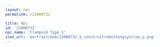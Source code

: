 ```yaml
---
layout: npc
permalink: /21000732

title: Npc
id: '21000732'
npc_name: 'Clampoid Type 1'
icon_url: 'portrait/mob/21000732_m_constructrobottongsyellow_p.png'
---
```


